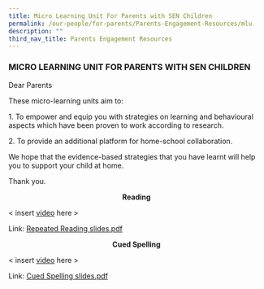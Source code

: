 ```yaml
---
title: Micro Learning Unit For Parents with SEN Children
permalink: /our-people/for-parents/Parents-Engagement-Resources/mlu
description: ""
third_nav_title: Parents Engagement Resources
---
```

### MICRO LEARNING UNIT FOR PARENTS WITH SEN CHILDREN

Dear Parents  
  

These micro-learning units aim to:

1\. To empower and equip you with strategies on learning and behavioural aspects which have been proven to work according to research.

2\. To provide an additional platform for home-school collaboration.

  

We hope that the evidence-based strategies that you have learnt will help you to support your child at home.

  

Thank you.

  

<p align="center"> <b> Reading </b> </p>

< insert [video](https://bendemeerpri-moe-edu-sg-admin.cwp.sg/our-people/for-parents/parents-engagement-resources/micro-learning-unit-for-parents-with-sen-children) here >

Link: [Repeated Reading slides.pdf](/files/Repeated%20Reading%20slides.pdf)
  
<p align="center"> <b>Cued Spelling </b> </p>

< insert [video](https://bendemeerpri-moe-edu-sg-admin.cwp.sg/our-people/for-parents/parents-engagement-resources/micro-learning-unit-for-parents-with-sen-children) here >
  
Link: [Cued Spelling slides.pdf](/files/Cued%20Spelling%20slides.pdf)
